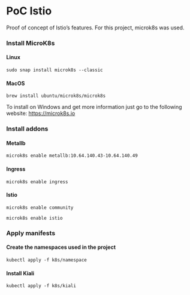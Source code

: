 # PoC Istio

Proof of concept of Istio’s features. For this project, microk8s was used.

### Install MicroK8s

#### Linux

```
sudo snap install microk8s --classic
```

#### MacOS

```
brew install ubuntu/microk8s/microk8s
```

To install on Windows and get more information just go to the following website: https://microk8s.io


### Install addons

#### Metallb

```
microk8s enable metallb:10.64.140.43-10.64.140.49
```

#### Ingress

```
microk8s enable ingress
```

#### Istio

```
microk8s enable community
```

```
microk8s enable istio
```

### Apply manifests

#### Create the namespaces used in the project

```
kubectl apply -f k8s/namespace
```

#### Install Kiali

```
kubectl apply -f k8s/kiali
```
